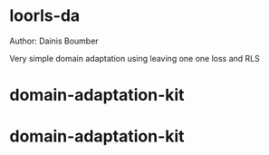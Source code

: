 # loorls-da

Author: Dainis Boumber

Very simple domain adaptation using leaving one one loss and RLS
# domain-adaptation-kit
# domain-adaptation-kit
